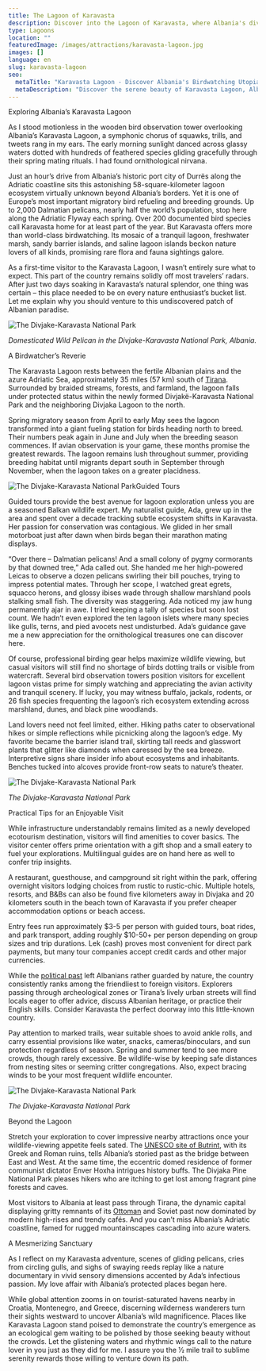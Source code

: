 ```yaml
---
title: The Lagoon of Karavasta
description: Discover into the Lagoon of Karavasta, where Albania's diverse birdlife, optimal visit times, and unique eco-tours promise an enchanting natural retreat.
type: Lagoons
location: ""
featuredImage: /images/attractions/karavasta-lagoon.jpg
images: []
language: en
slug: karavasta-lagoon
seo:
  metaTitle: "Karavasta Lagoon - Discover Albania's Birdwatching Utopia"
  metaDescription: "Discover the serene beauty of Karavasta Lagoon, Albania's premier destination for birdwatching and eco-tourism. "
---
```


Exploring Albania’s Karavasta Lagoon

As I stood motionless in the wooden bird observation tower overlooking Albania’s Karavasta Lagoon, a symphonic chorus of squawks, trills, and tweets rang in my ears. The early morning sunlight danced across glassy waters dotted with hundreds of feathered species gliding gracefully through their spring mating rituals. I had found ornithological nirvana.

Just an hour’s drive from Albania’s historic port city of Durrës along the Adriatic coastline sits this astonishing 58-square-kilometer lagoon ecosystem virtually unknown beyond Albania’s borders. Yet it is one of Europe’s most important migratory bird refueling and breeding grounds. Up to 2,000 Dalmatian pelicans, nearly half the world’s population, stop here along the Adriatic Flyway each spring. Over 200 documented bird species call Karavasta home for at least part of the year. But Karavasta offers more than world-class birdwatching. Its mosaic of a tranquil lagoon, freshwater marsh, sandy barrier islands, and saline lagoon islands beckon nature lovers of all kinds, promising rare flora and fauna sightings galore.

As a first-time visitor to the Karavasta Lagoon, I wasn’t entirely sure what to expect. This part of the country remains solidly off most travelers’ radars. After just two days soaking in Karavasta’s natural splendor, one thing was certain – this place needed to be on every nature enthusiast’s bucket list. Let me explain why you should venture to this undiscovered patch of Albanian paradise.

![The Divjake-Karavasta National Park](/images/attractions/Divjake-Karavasta-National-Park.jpeg "Divjake Karavasta National Park")

*Domesticated Wild Pelican in the Divjake-Karavasta National Park, Albania.*

A Birdwatcher’s Reverie

The Karavasta Lagoon rests between the fertile Albanian plains and the azure Adriatic Sea, approximately 35 miles (57 km) south of [Tirana](https://albaniavisit.com/destinations/tirana/). Surrounded by braided streams, forests, and farmland, the lagoon falls under protected status within the newly formed Divjakë-Karavasta National Park and the neighboring Divjaka Lagoon to the north.

Spring migratory season from April to early May sees the lagoon transformed into a giant fueling station for birds heading north to breed. Their numbers peak again in June and July when the breeding season commences. If avian observation is your game, these months promise the greatest rewards. The lagoon remains lush throughout summer, providing breeding habitat until migrants depart south in September through November, when the lagoon takes on a greater placidness.

![The Divjake-Karavasta National Park](/images/attractions/Divjake-Karavasta-National-Park-in-ALBANIA.jpeg "Divjake Karavasta National Park in ALBANIA")Guided Tours

Guided tours provide the best avenue for lagoon exploration unless you are a seasoned Balkan wildlife expert. My naturalist guide, Ada, grew up in the area and spent over a decade tracking subtle ecosystem shifts in Karavasta. Her passion for conservation was contagious. We glided in her small motorboat just after dawn when birds began their marathon mating displays.

“Over there – Dalmatian pelicans! And a small colony of pygmy cormorants by that downed tree,” Ada called out. She handed me her high-powered Leicas to observe a dozen pelicans swirling their bill pouches, trying to impress potential mates. Through her scope, I watched great egrets, squacco herons, and glossy ibises wade through shallow marshland pools stalking small fish. The diversity was staggering. Ada noticed my jaw hung permanently ajar in awe. I tried keeping a tally of species but soon lost count. We hadn’t even explored the ten lagoon islets where many species like gulls, terns, and pied avocets nest undisturbed. Ada’s guidance gave me a new appreciation for the ornithological treasures one can discover here.

Of course, professional birding gear helps maximize wildlife viewing, but casual visitors will still find no shortage of birds dotting trails or visible from watercraft. Several bird observation towers position visitors for excellent lagoon vistas prime for simply watching and appreciating the avian activity and tranquil scenery. If lucky, you may witness buffalo, jackals, rodents, or 26 fish species frequenting the lagoon’s rich ecosystem extending across marshland, dunes, and black pine woodlands.

Land lovers need not feel limited, either. Hiking paths cater to observational hikes or simple reflections while picnicking along the lagoon’s edge. My favorite became the barrier island trail, skirting tall reeds and glasswort plants that glitter like diamonds when caressed by the sea breeze. Interpretive signs share insider info about ecosystems and inhabitants. Benches tucked into alcoves provide front-row seats to nature’s theater.

![The Divjake-Karavasta National Park](/images/attractions/Lagoon-of-Karavasta.jpeg "Lagoon of Karavasta")

*The Divjake-Karavasta National Park*

Practical Tips for an Enjoyable Visit

While infrastructure understandably remains limited as a newly developed ecotourism destination, visitors will find amenities to cover basics. The visitor center offers prime orientation with a gift shop and a small eatery to fuel your explorations. Multilingual guides are on hand here as well to confer trip insights.

A restaurant, guesthouse, and campground sit right within the park, offering overnight visitors lodging choices from rustic to rustic-chic. Multiple hotels, resorts, and B&Bs can also be found five kilometers away in Divjaka and 20 kilometers south in the beach town of Karavasta if you prefer cheaper accommodation options or beach access.

Entry fees run approximately $3-5 per person with guided tours, boat rides, and park transport, adding roughly $10-50+ per person depending on group sizes and trip durations. Lek (cash) proves most convenient for direct park payments, but many tour companies accept credit cards and other major currencies.

While the [political past](https://albaniavisit.com/communist-era/) left Albanians rather guarded by nature, the country consistently ranks among the friendliest to foreign visitors. Explorers passing through archeological zones or Tirana’s lively urban streets will find locals eager to offer advice, discuss Albanian heritage, or practice their English skills. Consider Karavasta the perfect doorway into this little-known country.

Pay attention to marked trails, wear suitable shoes to avoid ankle rolls, and carry essential provisions like water, snacks, cameras/binoculars, and sun protection regardless of season. Spring and summer tend to see more crowds, though rarely excessive. Be wildlife-wise by keeping safe distances from nesting sites or seeming critter congregations. Also, expect bracing winds to be your most frequent wildlife encounter.

![The Divjake-Karavasta National Park](/images/attractions/The-Divjake-Karavasta-National-Park.jpeg "The Divjake Karavasta National Park")

*The Divjake-Karavasta National Park*

Beyond the Lagoon

Stretch your exploration to cover impressive nearby attractions once your wildlife-viewing appetite feels sated. The [UNESCO site of Butrint](https://albaniavisit.com/destinations/butrint/), with its Greek and Roman ruins, tells Albania’s storied past as the bridge between East and West. At the same time, the eccentric domed residence of former communist dictator Enver Hoxha intrigues history buffs. The Divjaka Pine National Park pleases hikers who are itching to get lost among fragrant pine forests and caves.

Most visitors to Albania at least pass through Tirana, the dynamic capital displaying gritty remnants of its [Ottoman](https://albaniavisit.com/albania-under-ottoman-rule/) and Soviet past now dominated by modern high-rises and trendy cafés. And you can’t miss Albania’s Adriatic coastline, famed for rugged mountainscapes cascading into azure waters.

A Mesmerizing Sanctuary

As I reflect on my Karavasta adventure, scenes of gliding pelicans, cries from circling gulls, and sighs of swaying reeds replay like a nature documentary in vivid sensory dimensions accented by Ada’s infectious passion. My love affair with Albania’s protected places began here.

While global attention zooms in on tourist-saturated havens nearby in Croatia, Montenegro, and Greece, discerning wilderness wanderers turn their sights westward to uncover Albania’s wild magnificence. Places like Karavasta Lagoon stand poised to demonstrate the country’s emergence as an ecological gem waiting to be polished by those seeking beauty without the crowds. Let the glistening waters and rhythmic wings call to the nature lover in you just as they did for me. I assure you the 1⁄2 mile trail to sublime serenity rewards those willing to venture down its path.

